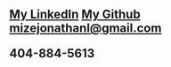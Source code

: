 <HTML>
  <head>
    <h2>
    <a href = "https://www.linkedin.com/in/jonathan-mize-4212b7302">My LinkedIn</a>
    <a href = "https://www.github.com/JonMize">My Github</a>
    <a href= "mailto:mizejonathanl@gmail.com">mizejonathanl@gmail.com</a>
    <p>404-884-5613</p>
    </h2>
  </head>
  <body>
    
  </body>
</HTML>
